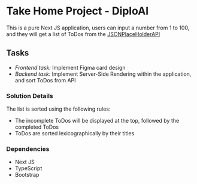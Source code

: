 # Take Home Project - DiploAI

This is a pure Next JS application, users can input a number from
1 to 100, and they will get a list of ToDos from the [JSONPlaceHolderAPI](https://jsonplaceholder.typicode.com/todos)

## Tasks

- _Frontend task:_ Implement Figma card design
- _Backend task:_ Implement Server-Side Rendering within the application, and sort ToDos from API

### Solution Details

The list is sorted using the following rules:

- The incomplete ToDos will be displayed at the top, followed by the completed ToDos
- ToDos are sorted lexicographically by their titles

### Dependencies

- Next JS
- TypeScript
- Bootstrap
